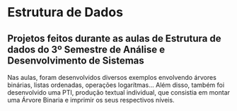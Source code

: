 ﻿# Estrutura de Dados
## Projetos feitos durante as aulas de Estrutura de dados do 3º Semestre de Análise e Desenvolvimento de Sistemas
Nas aulas, foram desenvolvidos diversos exemplos envolvendo árvores binárias, listas ordenadas, operações logarítmas... Além disso, também foi desenvolvido uma PTI, produção textual individual, que consistia em montar uma Árvore Binaria e imprimir os seus respectivos níveis.
  
